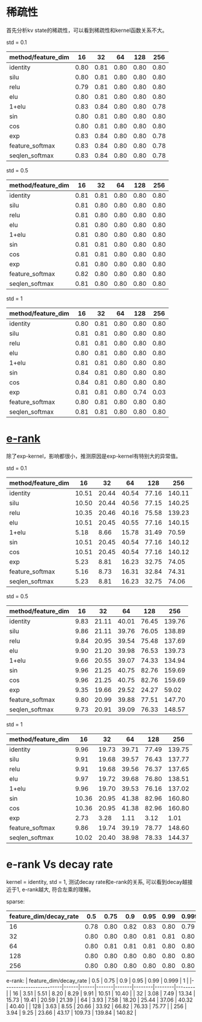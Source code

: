 # 稀疏性

首先分析kv state的稀疏性，可以看到稀疏性和kernel函数关系不大。

std = 0.1

| method/feature_dim | 16   | 32   | 64   | 128  | 256  |
|--------------------|------|------|------|------|------|
| identity           | 0.80 | 0.81 | 0.80 | 0.80 | 0.80 |
| silu               | 0.80 | 0.81 | 0.80 | 0.80 | 0.80 |
| relu               | 0.79 | 0.81 | 0.80 | 0.80 | 0.80 |
| elu                | 0.80 | 0.81 | 0.80 | 0.80 | 0.80 |
| 1+elu              | 0.83 | 0.84 | 0.80 | 0.80 | 0.78 |
| sin                | 0.80 | 0.81 | 0.80 | 0.80 | 0.80 |
| cos                | 0.80 | 0.81 | 0.80 | 0.80 | 0.80 |
| exp                | 0.83 | 0.84 | 0.80 | 0.80 | 0.78 |
| feature_softmax    | 0.83 | 0.84 | 0.80 | 0.80 | 0.78 |
| seqlen_softmax     | 0.83 | 0.84 | 0.80 | 0.80 | 0.78 |

std = 0.5

| method/feature_dim | 16   | 32   | 64   | 128  | 256  |
|--------------------|------|------|------|------|------|
| identity           | 0.81 | 0.81 | 0.80 | 0.80 | 0.80 |
| silu               | 0.81 | 0.80 | 0.80 | 0.80 | 0.80 |
| relu               | 0.81 | 0.80 | 0.80 | 0.80 | 0.80 |
| elu                | 0.81 | 0.80 | 0.80 | 0.80 | 0.80 |
| 1+elu              | 0.81 | 0.80 | 0.80 | 0.80 | 0.80 |
| sin                | 0.81 | 0.81 | 0.80 | 0.80 | 0.80 |
| cos                | 0.81 | 0.81 | 0.80 | 0.80 | 0.80 |
| exp                | 0.81 | 0.80 | 0.80 | 0.80 | 0.80 |
| feature_softmax    | 0.82 | 0.80 | 0.80 | 0.80 | 0.80 |
| seqlen_softmax     | 0.81 | 0.80 | 0.80 | 0.80 | 0.80 |


std = 1

| method/feature_dim | 16   | 32   | 64   | 128  | 256  |
|--------------------|------|------|------|------|------|
| identity           | 0.80 | 0.81 | 0.80 | 0.80 | 0.80 |
| silu               | 0.81 | 0.81 | 0.80 | 0.80 | 0.80 |
| relu               | 0.81 | 0.81 | 0.80 | 0.80 | 0.80 |
| elu                | 0.80 | 0.81 | 0.80 | 0.80 | 0.80 |
| 1+elu              | 0.81 | 0.81 | 0.80 | 0.80 | 0.80 |
| sin                | 0.84 | 0.81 | 0.80 | 0.80 | 0.80 |
| cos                | 0.84 | 0.81 | 0.80 | 0.80 | 0.80 |
| exp                | 0.81 | 0.81 | 0.80 | 0.74 | 0.03 |
| feature_softmax    | 0.80 | 0.81 | 0.80 | 0.80 | 0.80 |
| seqlen_softmax     | 0.81 | 0.81 | 0.80 | 0.80 | 0.80 |

# [e-rank](https://core.ac.uk/download/pdf/147929764.pdf)

除了exp-kernel，影响都很小，推测原因是exp-kernel有特别大的异常值。

std = 0.1

| method/feature_dim | 16    | 32    | 64    | 128   | 256    |
|--------------------|-------|-------|-------|-------|--------|
| identity           | 10.51 | 20.44 | 40.54 | 77.16 | 140.11 |
| silu               | 10.50 | 20.44 | 40.56 | 77.15 | 140.25 |
| relu               | 10.35 | 20.46 | 40.16 | 75.58 | 139.23 |
| elu                | 10.51 | 20.45 | 40.55 | 77.16 | 140.15 |
| 1+elu              | 5.18  | 8.66  | 15.78 | 31.49 | 70.59  |
| sin                | 10.51 | 20.45 | 40.54 | 77.16 | 140.12 |
| cos                | 10.51 | 20.45 | 40.54 | 77.16 | 140.12 |
| exp                | 5.23  | 8.81  | 16.23 | 32.75 | 74.05  |
| feature_softmax    | 5.16  | 8.73  | 16.31 | 32.84 | 74.31  |
| seqlen_softmax     | 5.23  | 8.81  | 16.23 | 32.75 | 74.06  |

std = 0.5

| method/feature_dim | 16   | 32    | 64    | 128   | 256    |
|--------------------|------|-------|-------|-------|--------|
| identity           | 9.83 | 21.11 | 40.01 | 76.45 | 139.76 |
| silu               | 9.86 | 21.11 | 39.76 | 76.05 | 138.89 |
| relu               | 9.84 | 20.95 | 39.54 | 75.48 | 137.69 |
| elu                | 9.90 | 21.20 | 39.98 | 76.53 | 139.73 |
| 1+elu              | 9.66 | 20.55 | 39.07 | 74.33 | 134.94 |
| sin                | 9.96 | 21.25 | 40.75 | 82.76 | 159.69 |
| cos                | 9.96 | 21.25 | 40.75 | 82.76 | 159.69 |
| exp                | 9.35 | 19.66 | 29.52 | 24.27 | 59.02  |
| feature_softmax    | 9.80 | 20.99 | 39.88 | 77.51 | 147.70 |
| seqlen_softmax     | 9.73 | 20.91 | 39.09 | 76.33 | 148.57 |


std = 1

| method/feature_dim | 16    | 32    | 64    | 128   | 256    |
|--------------------|-------|-------|-------|-------|--------|
| identity           | 9.96  | 19.73 | 39.71 | 77.49 | 139.75 |
| silu               | 9.91  | 19.68 | 39.57 | 76.43 | 137.77 |
| relu               | 9.91  | 19.68 | 39.56 | 76.37 | 137.65 |
| elu                | 9.97  | 19.72 | 39.68 | 76.80 | 138.51 |
| 1+elu              | 9.96  | 19.70 | 39.53 | 76.16 | 137.02 |
| sin                | 10.36 | 20.95 | 41.38 | 82.96 | 160.80 |
| cos                | 10.36 | 20.95 | 41.38 | 82.96 | 160.80 |
| exp                | 2.73  | 3.28  | 1.11  | 3.12  | 1.01   |
| feature_softmax    | 9.86  | 19.74 | 39.19 | 78.77 | 148.60 |
| seqlen_softmax     | 10.02 | 20.40 | 38.98 | 78.33 | 144.37 |

# e-rank Vs decay rate

kernel = identity, std = 1, 测试decay rate和e-rank的关系, 可以看到decay越接近于1, e-rank越大, 符合左乘的理解。

sparse:

| feature_dim/decay_rate | 0.5  | 0.75 | 0.9  | 0.95 | 0.99 | 0.999 | 1    |
|------------------------|------|------|------|------|------|-------|------|
| 16                     | 0.78 | 0.80 | 0.82 | 0.83 | 0.80 | 0.79  | 0.80 |
| 32                     | 0.80 | 0.80 | 0.80 | 0.81 | 0.81 | 0.80  | 0.80 |
| 64                     | 0.80 | 0.81 | 0.81 | 0.81 | 0.80 | 0.80  | 0.81 |
| 128                    | 0.80 | 0.80 | 0.80 | 0.80 | 0.80 | 0.80  | 0.80 |
| 256                    | 0.80 | 0.80 | 0.80 | 0.80 | 0.80 | 0.80  | 0.80 |

e-rank:
| feature_dim/decay_rate | 0.5  | 0.75 | 0.9   | 0.95  | 0.99   | 0.999  | 1      |
|------------------------|------|------|-------|-------|--------|--------|--------|
| 16                     | 3.51 | 5.51 | 8.20  | 8.29  | 9.91   | 10.51  | 10.40  |
| 32                     | 3.08 | 7.49 | 13.34 | 15.73 | 19.41  | 20.59  | 21.39  |
| 64                     | 3.93 | 7.58 | 18.20 | 25.44 | 37.06  | 40.32  | 40.40  |
| 128                    | 3.63 | 8.55 | 20.66 | 33.92 | 66.82  | 76.33  | 75.77  |
| 256                    | 3.94 | 9.25 | 23.66 | 43.17 | 109.73 | 139.84 | 140.82 |
